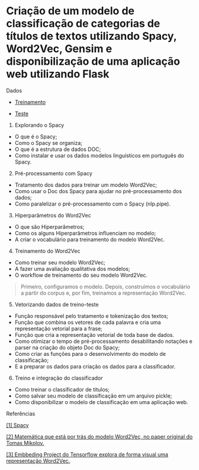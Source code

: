 # Criação de um modelo de classificação de categorias de títulos de textos utilizando Spacy, Word2Vec, Gensim e disponibilização de uma aplicação web utilizando Flask

Dados

- [Treinamento](https://caelum-online-public.s3.amazonaws.com/1638-word-embedding/treino.csv)

- [Teste](https://caelum-online-public.s3.amazonaws.com/1638-word-embedding/teste.csv)




1. Explorando o Spacy

- O que é o Spacy;
- Como o Spacy se organiza;
- O que é a estrutura de dados DOC;
- Como instalar e usar os dados modelos linguísticos em português do Spacy.

2. Pré-processamento com Spacy

- Tratamento dos dados para treinar um modelo Word2Vec;
- Como usar o Doc dos Spacy para ajudar no pré-processamento dos dados;
- Como paralelizar o pré-processamento com o Spacy (nlp.pipe).

3. Hiperparâmetros do Word2Vec

- O que são Hiperparâmetros;
- Como os alguns Hiperparâmetros influenciam no modelo;
- A criar o vocabulário para treinamento do modelo Word2Vec.

4. Treinamento do Word2Vec

- Como treinar seu modelo Word2Vec;
- A fazer uma avaliação qualitativa dos modelos;
- O workflow de treinamento do seu modelo Word2Vec.
> Primeiro, configuramos o modelo. Depois, construímos o vocabulário a partir do corpus e, por fim, treinamos a representação Word2Vec.

5. Vetorizando dados de treino-teste

- Função responsável pelo tratamento e tokenização dos textos;
- Função que combina os vetores de cada palavra e cria uma representação vetorial para a frase;
- Função que cria a representação vetorial de toda base de dados.
- Como otimizar o tempo de pré-processamento desabilitando notações e parser na criação do objeto Doc do Spacy;
- Como criar as funções para o desenvolvimento do modelo de classificação;
- E a preparar os dados para criação os dados para a classificador.

6. Treino e integração do classificador

- Como treinar o classificador de títulos;
- Como salvar seu modelo de classificação em um arquivo pickle;
- Como disponibilizar o modelo de classificação em uma aplicação web.

Referências

[[1] Spacy](https://spacy.io/)

[[2] Matemática que está por trás do modelo Word2Vec, no paper original do Tomas Mikolov.](https://arxiv.org/pdf/1301.3781.pdf)

[[3] Embbeding Project do Tensorflow explora de forma visual uma representação Word2Vec.](https://projector.tensorflow.org/)













